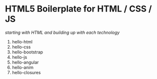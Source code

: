 # HTML5 Boilerplate for HTML / CSS / JS

_starting with HTML and building up with each technology_

1. hello-html
2. hello-css
3. hello-bootstrap
4. hello-js
5. hello-angular
6. hello-anim
7. hello-closures
